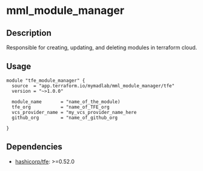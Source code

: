 # mml_module_manager

## Description

Responsible for creating, updating, and deleting modules in terraform cloud.

## Usage

```HCL
module "tfe_module_manager" {
  source  = "app.terraform.io/mymadlab/mml_module_manager/tfe"
  version = "~>1.0.0"

  module_name       = "name_of_the_module)
  tfe_org           = "name_of_TFE_org
  vcs_provider_name = "my_vcs_provider_name_here
  github_org        = "name_of_github_org

}
```

## Dependencies

- [hashicorp/tfe](https://registry.terraform.io/providers/hashicorp/tfe/latest): >=0.52.0